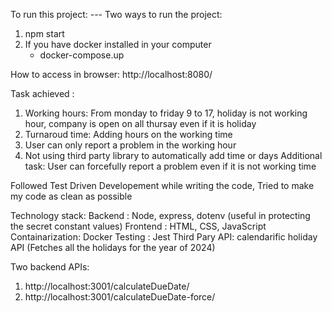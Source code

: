 To run this project:
--- Two ways to run the project: 
1. npm start
2. If you have docker installed in your computer
   - docker-compose.up

How to access in browser: http://localhost:8080/


Task achieved :
1. Working hours: From monday to friday 9 to 17, holiday is not working hour, company is open on all thursay even if it is holiday
2. Turnaroud time: Adding hours on the working time
3. User can only report a problem in the working hour
4. Not using third party library to automatically add time or days
Additional task: User can forcefully report a problem even if it is not working time

Followed Test Driven Developement while writing the code,
Tried to make my code as clean as possible

Technology stack:
Backend : Node, express, dotenv (useful in protecting the secret constant values)
Frontend : HTML, CSS, JavaScript
Containarization: Docker
Testing : Jest
Third Pary API: calendarific holiday API (Fetches all the holidays for the year of 2024)

Two backend APIs:
1. http://localhost:3001/calculateDueDate/
2. http://localhost:3001/calculateDueDate-force/

